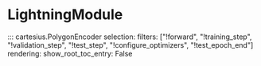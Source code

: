 # LightningModule

::: cartesius.PolygonEncoder
    selection:
      filters: ["!forward", "!training_step", "!validation_step", "!test_step", "!configure_optimizers", "!test_epoch_end"]
    rendering:
      show_root_toc_entry: False
